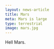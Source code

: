 ```yaml
---
layout: news-article
title: Mars
meta: Mars is large
type: terrestrial
image: mars.jpg
---
```

Hell Mars.